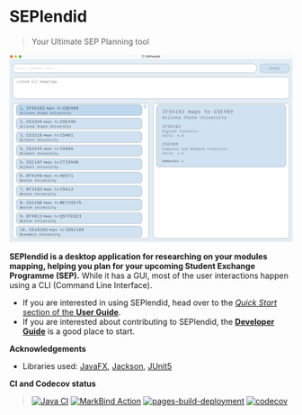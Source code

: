 # SEPlendid
> Your Ultimate SEP Planning tool

![Ui](docs/images/MappingListUi.png)

**SEPlendid is a desktop application for researching on your modules mapping, helping you plan for your upcoming
Student Exchange Programme (SEP).** While it
has a GUI, most of the
user
interactions happen using a CLI (Command Line Interface).

* If you are interested in using SEPlendid, head over to the [_Quick Start_ section of the **User Guide**](docs/UserGuide.md#2-quick-start).
* If you are interested about contributing to SEPlendid, the [**Developer Guide**](docs/DeveloperGuide.html) is a good
  place to start.


**Acknowledgements**

* Libraries used: [JavaFX](https://openjfx.io/), [Jackson](https://github.com/FasterXML/jackson), [JUnit5](https://github.com/junit-team/junit5)

**CI and Codecov status**
> [![Java CI](https://github.com/AY2324S1-CS2103T-W10-2/tp/actions/workflows/gradle.yml/badge.svg)](https://github.com/AY2324S1-CS2103T-W10-2/tp/actions/workflows/gradle.yml)
[![MarkBind Action](https://github.com/AY2324S1-CS2103T-W10-2/tp/actions/workflows/docs.yml/badge.svg)](https://github.com/AY2324S1-CS2103T-W10-2/tp/actions/workflows/docs.yml)
[![pages-build-deployment](https://github.com/AY2324S1-CS2103T-W10-2/tp/actions/workflows/pages/pages-build-deployment/badge.svg)](https://github.com/AY2324S1-CS2103T-W10-2/tp/actions/workflows/pages/pages-build-deployment)
[![codecov](https://codecov.io/gh/AY2324S1-CS2103T-W10-2/tp/graph/badge.svg?token=6GEPWNR01R)](https://codecov.io/gh/AY2324S1-CS2103T-W10-2/tp)


